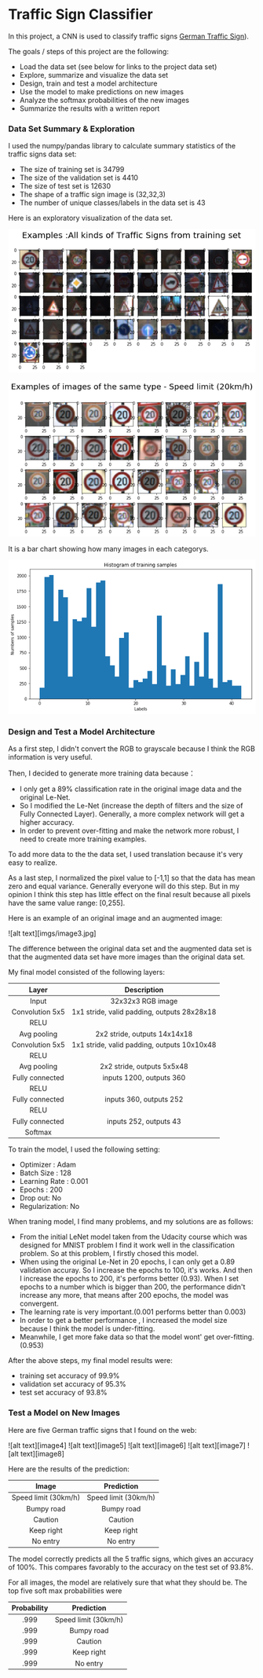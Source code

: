 # Traffic Sign Classifier

In this project, a CNN is used to classify traffic signs [German Traffic Sign](http://benchmark.ini.rub.de/?section=gtsrb&subsection=dataset)).

The goals / steps of this project are the following:
* Load the data set (see below for links to the project data set)
* Explore, summarize and visualize the data set
* Design, train and test a model architecture
* Use the model to make predictions on new images
* Analyze the softmax probabilities of the new images
* Summarize the results with a written report

### Data Set Summary & Exploration

I used the numpy/pandas library to calculate summary statistics of the traffic signs data set:

* The size of training set is 34799
* The size of the validation set is 4410
* The size of test set is 12630
* The shape of a traffic sign image is (32,32,3)
* The number of unique classes/labels in the data set is 43

Here is an exploratory visualization of the data set. 

![image](https://github.com/baker-Xie/CarND-Traffic-Sign-Classifier/raw/master/sources/1.png)

![image](https://github.com/baker-Xie/CarND-Traffic-Sign-Classifier/raw/master/sources/3.png)

It is a bar chart showing how many images in each categorys.

![image](https://github.com/baker-Xie/CarND-Traffic-Sign-Classifier/raw/master/sources/2.png)

### Design and Test a Model Architecture

As a first step, I didn't convert the RGB to grayscale because I think the RGB information is very useful.

Then, I decided to generate more training data because：
* I only get a 89% classification rate in the original image data and the original Le-Net.
* So I modified the Le-Net (increase the depth of filters and the size of Fully Connected Layer). Generally, a more complex network will get a higher accuracy.
* In order to prevent over-fitting and make the network more robust, I need to create more training examples.

To add more data to the the data set, I used translation because it's very easy to realize.

As a last step, I normalized the pixel value to [-1,1] so that the data has mean zero and equal variance. Generally everyone will do this step. But in my opinion I think this step has little effect on the final result because all pixels have the same value range: [0,255].

Here is an example of an original image and an augmented image:

![alt text][imgs/image3.jpg]

The difference between the original data set and the augmented data set is that the augmented data set have more images than the original data set.

My final model consisted of the following layers:

| Layer         		|     Description	        					| 
|:---------------------:|:---------------------------------------------:| 
| Input         		| 32x32x3 RGB image   							| 
| Convolution 5x5     	| 1x1 stride, valid padding, outputs 28x28x18 	|
| RELU					|												|
| Avg pooling	      	| 2x2 stride,  outputs 14x14x18  				|
| Convolution 5x5	    |  1x1 stride, valid padding, outputs 10x10x48 	|
| RELU					|												|
| Avg pooling	      	| 2x2 stride,  outputs 5x5x48  				|
| Fully connected		| inputs 1200, outputs 360        									|
| RELU					|		
| Fully connected		| inputs 360, outputs 252        									|
| RELU					|		
| Fully connected		| inputs 252, outputs 43        									|
| Softmax				|  

To train the model, I used the following setting:
* Optimizer : Adam
* Batch Size : 128
* Learning Rate : 0.001
* Epochs : 200
* Drop out: No
* Regularization: No

When traning model, I find many problems, and my solutions are as follows:

* From the initial LeNet model taken from the Udacity course which was designed for MNIST problem I find it work well in the classification problem. So at this problem, I firstly chosed this model.
* When using the original Le-Net in 20 epochs, I can only get a 0.89 validation accuray. So I increase the epochs to 100, it's works. And then I increase the epochs to 200, it's performs better (0.93). When I set epochs to a number which is bigger than 200, the performance didn't increase any more, that means after 200 epochs, the model was convergent.
* The learning rate is very important.(0.001 performs better than 0.003)
* In order to get a better performance , I increased the model size because I think the model is under-fitting.
* Meanwhile, I get more fake data so that the model wont' get over-fitting. (0.953)

After the above steps, my final model results were:
* training set accuracy of 99.9%
* validation set accuracy of 95.3% 
* test set accuracy of 93.8%

### Test a Model on New Images

Here are five German traffic signs that I found on the web:

![alt text][image4] ![alt text][image5] ![alt text][image6] 
![alt text][image7] ![alt text][image8]

Here are the results of the prediction:

| Image			        |     Prediction	        					| 
|:---------------------:|:---------------------------------------------:| 
| Speed limit (30km/h)      		| Speed limit (30km/h)  									| 
| Bumpy road     			|Bumpy road										|
| Caution					| Caution											|
| Keep right	      		| Keep right			 				|
| No entry			| No entry     							|

The model correctly predicts all the 5 traffic signs, which gives an accuracy of 100%. This compares favorably to the accuracy on the test set of 93.8%.

For all images, the model are relatively sure that what they should be. The top five soft max probabilities were

| Probability         	|     Prediction	        					| 
|:---------------------:|:---------------------------------------------:| 
| .999         			| Speed limit (30km/h)   									| 
| .999     				| Bumpy road 										|
| .999					| Caution											|
| .999	      			| Keep right					 				|
| .999				    | No entry      							|
